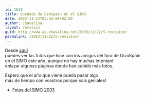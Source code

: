 ```yaml
---
id: 1638
title: Quedada de GsmSpain en el SIMO
date: 2003-11-22T05:44:59+02:00
author: Chavalina
layout: revision
guid: http://www.wp.chavalina.net/2003/11/22/5-revision/
permalink: /2003/11/22/5-revision/
---
```

<p align="left">
  Desde <a href="galerias/simo2003/thumbs.htm" target="_blank">aqu&iacute;</a><br /> puedes ver las fotos que hice con los amigos del foro de GsmSpain<br /> en el SIMO este a&ntilde;o, aunque no hay muchas intentaré<br /> enlazar algunas páginas donde han subido más fotos.
</p>

<p align="left">
  Espero que el a&ntilde;o que viene pueda pasar algo<br /> más de tiempo con vosotros porque sois geniales!
</p>

  * <a href="galerias/simo2003/thumbs.htm" target="_blank">Fotos del SIMO 2003</a>